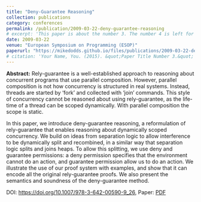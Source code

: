 ```yaml
---
title: "Deny-Guarantee Reasoning"
collection: publications
category: conferences
permalink: /publication/2009-03-22-deny-guarantee-reasoning
# excerpt: 'This paper is about the number 3. The number 4 is left for future work.'
date: 2009-03-22
venue: "European Symposium on Programming (ESOP)"
paperurl: "https://mikedodds.github.io/files/publications/2009-03-22-deny-guarantee-reasoning.pdf"
# citation: 'Your Name, You. (2015). &quot;Paper Title Number 3.&quot; <i>Journal 1</i>. 1(3).'
---
```


**Abstract:** Rely-guarantee is a well-established approach to reasoning about concurrent programs that use parallel composition. However, parallel composition is not how concurrency is structured in real systems. Instead, threads are started by ‘fork’ and collected with ‘join’ commands. This style of concurrency cannot be reasoned about using rely-guarantee, as the life-time of a thread can be scoped dynamically. With parallel composition the scope is static.

In this paper, we introduce deny-guarantee reasoning, a reformulation of rely-guarantee that enables reasoning about dynamically scoped concurrency. We build on ideas from separation logic to allow interference to be dynamically split and recombined, in a similar way that separation logic splits and joins heaps. To allow this splitting, we use deny and guarantee permissions: a deny permission specifies that the environment cannot do an action, and guarantee permission allow us to do an action. We illustrate the use of our proof system with examples, and show that it can encode all the original rely-guarantee proofs. We also present the semantics and soundness of the deny-guarantee method.

DOI: <https://doi.org/10.1007/978-3-642-00590-9_26>, Paper: [PDF](https://mikedodds.github.io/files/publications/2009-03-22-deny-guarantee-reasoning.pdf)